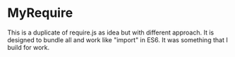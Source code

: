 # MyRequire
This is a duplicate of require.js as idea but with different approach. It is designed to bundle all and work like "import" in ES6. It was something that I build for work.

